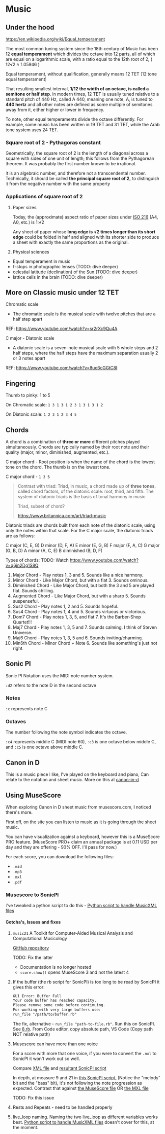 # Music

## Under the hood

<https://en.wikipedia.org/wiki/Equal_temperament>

The most common tuning system since the 18th century of Music has been 12 **equal temperament** which divides the octave into 12 parts, all of which are equal on a logarithmic scale, with a ratio equal to the 12th root of 2, ( 12√2 ≈ 1.05946 )

Equal temperament, without qualification, generally means 12 TET (12 tone equal temperament)

That resulting smallest interval, **⁠1/12⁠ the width of an octave, is called a semitone or half step**. In modern times, 12 TET is usually tuned relative to a standard pitch of 440 Hz, called A 440, meaning one note, A, is tuned to **440 hertz** and all other notes are defined as some multiple of semitones away from it, either higher or lower in frequency.

To note, other equal temperaments divide the octave differently. For example, some music has been written in 19 TET and 31 TET, while the Arab tone system uses 24 TET.

### Square root of 2 - Pythagoras constant

Geometrically, the square root of 2 is the length of a diagonal across a square with sides of one unit of length; this follows from the Pythagorean theorem. It was probably the first number known to be irrational.

It is an algebraic number, and therefore not a transcendental number. Technically, it should be called **the principal square root of 2,** to distinguish it from the negative number with the same property

### Applications of square root of 2

1. Paper sizes

    Today, the (approximate) aspect ratio of paper sizes under [ISO 216](https://www.iso.org/standard/36631.html) (A4, A0, etc.) is 1:√2

    Any sheet of paper whose **long edge is √2 times longer than its short edge** could be folded in half and aligned with its shorter side to produce a sheet with exactly the same proportions as the original.

2. Physical sciences

- Equal temperament in music
- f-stops in photographic lenses (TODO: dive deeper)
- celestial latitude (declination) of the Sun (TODO: dive deeper)
- lattice cells in the brain (TODO: dive deeper)

## More on Classic music under 12 TET

Chromatic scale

- The chromatic scale is the musical scale with twelve pitches that are a half step apart

REF: <https://www.youtube.com/watch?v=sr2rXc9Qu4A>

C major - Diatonic scale

- A diatonic scale is a seven-note musical scale with 5 whole steps and 2 half steps, where the half steps have the maximum separation usually 2 or 3 notes apart

REF: <https://www.youtube.com/watch?v=8uc6cGGtC8I>

## Fingering

Thumb to pinky: 1 to 5

On Chromatic scale: `1 3 1 3 1 2 3 1 3 1 3 1 2`

On Diatonic scale: `1 2 3 1 2 3 4 5`

## Chords

A chord is a combination of **three or more** different pitches played simultaneously. Chords are typically named by their root note and their quality (major, minor, diminished, augmented, etc.).

C major chord - Root position is when the name of the chord is the lowest tone on the chord. The thumb is on the lowest tone.

C major chord - `1 3 5`

> Contrast with triad: Triad, in music, a chord made up of **three tones**, called chord factors, of the diatonic scale: root, third, and fifth. The system of diatonic triads is the basis of tonal harmony in music
>
> Triad, subset of chord?
>
> <https://www.britannica.com/art/triad-music>

Diatonic triads are chords built from each note of the diatonic scale, using only the notes within that scale. For the C major scale, the diatonic triads are as follows:

C major (C, E, G)
D minor (D, F, A)
E minor (E, G, B)
F major (F, A, C)
G major (G, B, D)
A minor (A, C, E)
B diminished (B, D, F)

Types of chords: TODO: Watch <https://www.youtube.com/watch?v=q6jn2Dg1S8Q>

1. Major Chord - Play notes 1, 3 and 5. Sounds like a nice harmony.
2. Minor Chord - Like Major Chord, but with a flat 3. Sounds ominous.
3. Diminished Chord - Like Major Chord, but both the 3 and 5 are played flat. Sounds chilling.
4. Augmented Chord - Like Major Chord, but with a sharp 5. Sounds suspenseful.
5. Sus2 Chord - Play notes 1, 2 and 5. Sounds hopeful.
6. Sus4 Chord - Play notes 1, 4 and 5. Sounds virtuous or victorious.
7. Dom7 Chord - Play notes 1, 3, 5, and flat 7. It's the Barber-Shop Quartet!!!
8. Maj7 Chord - Play notes 1, 3, 5 and 7. Sounds calming. I think of Steven Universe.
9. Maj6 Chord - Play notes 1, 3, 5 and 6. Sounds inviting/charming.
10. Min6th Chord - Minor Chord + Note 6. Sounds like something's just not right.

## Sonic PI

Sonic PI Notation uses the MIDI note number system.

`:d2` refers to the note D in the second octave

### Notes

`:c` represents note C

### Octaves

The number following the note symbol indicates the octave.

`:c4` represents middle C (MIDI note 60), `:c3` is one octave below middle C, and `:c5` is one octave above middle C.

## Canon in D

This is a music piece I like, I've played on the keyboard and piano, Can relate to the notation and sheet music. More on this at [canon-in-d](/canon-in-d/)

## Using MuseScore

When exploring Canon in D sheet music from musescore.com, I noticed there's more.

First off, on the site you can listen to music as it is going through the sheet music.

You can have visualization against a keyboard, however this is a MuseScore PRO feature. (MuseScore PRO+ claim an annual package is at 0.11 USD per day and they are offering - 90% OFF. I'll pass for now.)

For each score, you can download the following files:

- `.mid`
- `.mp3`
- `.mxl`
- `.pdf`

### Musescore to SonicPI

I've tweaked a python script to do this - [Python script to handle MusicXML files](/handling-MusicXML-files-w-python/main.py)

#### Gotcha's, Issues and fixes

1. `music21` A Toolkit for Computer-Aided Musical Analysis and Computational Musicology

    [GitHub repository](https://github.com/cuthbertLab/music21?tab=readme-ov-file)

    TODO: Fix the latter

     - Documentation is no longer hosted
     - `score.show()` opens MuseScore 3 and not the latest 4

1. If the buffer (the rb script for SonicPI) is too long to be read by SonicPI it gives this error:

    ```txt
    GUI Error: Buffer Full
    Your code buffer has reached capacity.
    Please remove some code before continuing.
    For working with very large buffers use:
    run_file "/path/to/buffer.rb"
    ```

    The fix, alternative - `run_file "path-to-file.rb"`. Run this on SonicPI. See [8.rb](/8.rb). From Code editor, copy absolute path, VS Code (Copy path NOT relative path)

1. Musescore can have more than one voice

    For a score with more that one voice, if you were to convert the `.mxl` to SonicPI it won't work out so well.

    Compare [XML file](/canon-in-d/Pachelbels_Canon_Canon_in_D.mxl) and [resultant SonicPI script](/canon-in-d/Pachelbels_Canon_Canon_in_D_MusicXML_to_SonicPI.rb)

    In depth, at measure 9 and 21 in [this SonicPI script](/canon-in-d/Pachelbels_Canon_Canon_in_D_with_measures_included.rb), (Notice the "melody" bit and the "bass" bit), it's not following the note progression as expected. Contrast that against [the MuseScore file](/canon-in-d/Pachelbels_Canon_Canon_in_D.mscz) OR [the MXL file](/canon-in-d/Pachelbels_Canon_Canon_in_D.mxl)

    TODO: Fix this issue

1. Rests and Repeats - need to be handled properly

1. live_loop naming. Naming the two live_loop as different variables works best. [Python script to handle MusicXML files](/handling-MusicXML-files-w-python/main.py) doesn't cover for this, at the moment.
